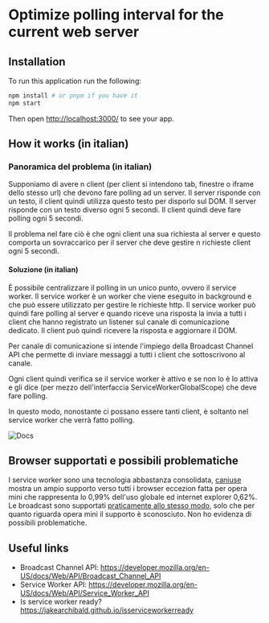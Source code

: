 # Optimize polling interval for the current web server

## Installation
To run this application run the following:

```bash
npm install # or pnpm if you have it
npm start
```

Then open [http://localhost:3000/](http://localhost:3000/) to see your app.

## How it works (in italian)

### Panoramica del problema (in italian)
Supponiamo di avere n client (per client si intendono tab, finestre o iframe dello stesso url) che devono fare polling ad un server. Il server risponde con un testo, il client quindi utilizza questo testo per disporlo sul DOM. Il server risponde con un testo diverso ogni 5 secondi. Il client quindi deve fare polling ogni 5 secondi.

Il problema nel fare ciò è che ogni client una sua richiesta al server e questo comporta un sovraccarico per il server che deve gestire n richieste client ogni 5 secondi.

#### Soluzione (in italian)
È possibile centralizzare il polling in un unico punto, ovvero il service worker. Il service worker è un worker che viene eseguito in background e che può essere utilizzato per gestire le richieste http. Il service worker può quindi fare polling al server e quando riceve una risposta la invia a tutti i client che hanno registrato un listener sul canale di comunicazione dedicato. Il client può quindi ricevere la risposta e aggiornare il DOM.

Per canale di comunicazione si intende l'impiego della Broadcast Channel API che permette di inviare messaggi a tutti i client che sottoscrivono al canale.

Ogni client quindi verifica se il service worker è attivo e se non lo è lo attiva e gli dice (per mezzo dell'interfaccia ServiceWorkerGlobalScope) che deve fare polling.

In questo modo, nonostante ci possano essere tanti client, è soltanto nel service worker che verrà fatto polling.

![Docs](./docs/sw.png)

## Browser supportati e possibili problematiche
I service worker sono una tecnologia abbastanza consolidata, [caniuse](https://caniuse.com/serviceworkers) mostra un ampio supporto verso tutti i browser eccezion fatta per opera mini che rappresenta lo 0,99% dell'uso globale ed internet explorer 0,62%.
Le broadcast sono supportati [praticamente allo stesso modo](https://caniuse.com/?search=broadcast), solo che per quanto riguarda opera mini il supporto è sconosciuto.
Non ho evidenza di possibili problematiche.

## Useful links
- Broadcast Channel API: https://developer.mozilla.org/en-US/docs/Web/API/Broadcast_Channel_API
- Service Worker API: https://developer.mozilla.org/en-US/docs/Web/API/Service_Worker_API
- Is service worker ready? https://jakearchibald.github.io/isserviceworkerready
